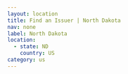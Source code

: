 ```yaml
---
layout: location
title: Find an Issuer | North Dakota
nav: none
label: North Dakota
location:
  - state: ND
    country: US
category: us
---
```

